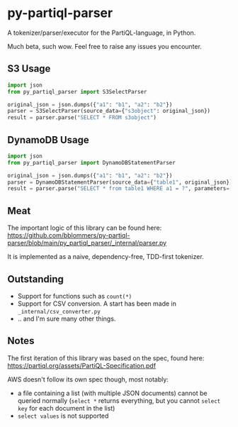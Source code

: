 # py-partiql-parser
A tokenizer/parser/executor for the PartiQL-language, in Python.

Much beta, such wow. Feel free to raise any issues you encounter.

## S3 Usage
```python
import json
from py_partiql_parser import S3SelectParser

original_json = json.dumps({"a1": "b1", "a2": "b2"})
parser = S3SelectParser(source_data={"s3object": original_json})
result = parser.parse("SELECT * FROM s3object")
```
## DynamoDB Usage
```python
import json
from py_partiql_parser import DynamoDBStatementParser

original_json = json.dumps({"a1": "b1", "a2": "b2"})
parser = DynamoDBStatementParser(source_data={"table1", original_json})
result = parser.parse("SELECT * from table1 WHERE a1 = ?", parameters=[{"S": "b1"}])
```


## Meat
The important logic of this library can be found here: https://github.com/bblommers/py-partiql-parser/blob/main/py_partiql_parser/_internal/parser.py

It is implemented as a naive, dependency-free, TDD-first tokenizer.

## Outstanding
 - Support for functions such as `count(*)`
 - Support for CSV conversion. A start has been made in `_internal/csv_converter.py`
 - .. and I'm sure many other things.

## Notes
The first iteration of this library was based on the spec, found here: https://partiql.org/assets/PartiQL-Specification.pdf

AWS doesn't follow its own spec though, most notably:
 - a file containing a list (with multiple JSON documents) cannot be queried normally (`select *` returns everything, but you cannot `select key` for each document in the list)
 - `select values` is not supported